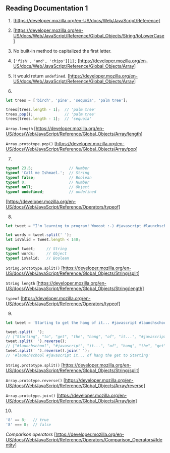 ## Reading Documentation 1

1. [https://developer.mozilla.org/en-US/docs/Web/JavaScript/Reference]

2. [https://developer.mozilla.org/en-US/docs/Web/JavaScript/Reference/Global_Objects/String/toLowerCase]

3. No built-in method to capitalized the first letter.

4. `['fish', 'and', 'chips'][1];`
[https://developer.mozilla.org/en-US/docs/Web/JavaScript/Reference/Global_Objects/Array]

5. It would return `undefined`.
[https://developer.mozilla.org/en-US/docs/Web/JavaScript/Reference/Global_Objects/Array]

6. 
```js
let trees = ['birch', 'pine', 'sequoia', 'palm tree'];

trees[trees.length - 1];  // 'palm tree'
trees.pop();              // 'palm tree'
trees[trees.length - 1];  // 'sequoia'
```
`Array.length` [https://developer.mozilla.org/en-US/docs/Web/JavaScript/Reference/Global_Objects/Array/length]

`Array.prototype.pop()` [https://developer.mozilla.org/en-US/docs/Web/JavaScript/Reference/Global_Objects/Array/pop]

7. 
```js
typeof 23.5;                // Number
typeof 'Call me Ishmael.';  // String
typeof false;               // Boolean
typeof 0;                   // Number
typeof null;                // Object
typeof undefined;           // undefined
```
[https://developer.mozilla.org/en-US/docs/Web/JavaScript/Reference/Operators/typeof]

8. 
```js
let tweet = "I'm learning to program! Woooot :-) #javascript #launchschool";

let words = tweet.split(' ');
let isValid = tweet.length < 140;

typeof tweet;     // String
typeof words;     // Object
typeof isValid;   // Boolean

```
`String.prototype.split()` [https://developer.mozilla.org/en-US/docs/Web/JavaScript/Reference/Global_Objects/String/split]

`String length` [https://developer.mozilla.org/en-US/docs/Web/JavaScript/Reference/Global_Objects/String/length]

`typeof` [https://developer.mozilla.org/en-US/docs/Web/JavaScript/Reference/Operators/typeof]

9. 
```js
let tweet = 'Starting to get the hang of it... #javascript #launchschool';

tweet.split(' ');
// ["Starting", "to", "get", "the", "hang", "of", "it...", "#javascript", "#launchschool"]
tweet.split(' ').reverse();
// ["#launchschool", "#javascript", "it...", "of", "hang", "the", "get", "to", "Starting"]
tweet.split(' ').reverse().join(' ');
// '#launchschool #javascript it... of hang the get to Starting' 
```
`String.prototype.split()` [https://developer.mozilla.org/en-US/docs/Web/JavaScript/Reference/Global_Objects/String/split]

`Array.prototype.reverse()` [https://developer.mozilla.org/en-US/docs/Web/JavaScript/Reference/Global_Objects/Array/reverse]

`Array.prototype.join()` [https://developer.mozilla.org/en-US/docs/Web/JavaScript/Reference/Global_Objects/Array/join]

10. 
```js
'8' == 8;   // true
'8' === 8;  // false
```
_Comparison operators_ [https://developer.mozilla.org/en-US/docs/Web/JavaScript/Reference/Operators/Comparison_Operators#Identity]